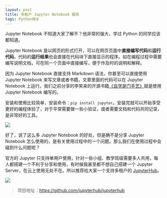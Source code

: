 ```yaml
---
layout: post
title: 多租户 Jupyter Notebook 服务
tags: Python相关
---
```


Jupyter Notebook 不知道大家了解不？他非常的强大，学过 Python 的同学应该都知道。

Jupyter Notebook 是以网页的形式打开，可以在网页页面中**直接编写代码**和**运行代码**，代码的**运行结果**也会直接在代码块下直接显示的程序。如在编程过程中需要编写说明文档，可在同一个页面中直接编写，便于作及时的说明和解释。

因为 Jupyter Notebook 直接支持 Markdown 语法，你甚至可以直接使用 Jupyter Notebook 来写文章或者书籍，文章里面的代码可以在 Jupyter Notebook 上运行。我们之前分享的李笑来的开源书籍[《自学是门手艺》](https://github.com/selfteaching/the-craft-of-selfteaching)就是使用 Jupyter Notebook 编写的。

安装和使用比较简单，安装命令：`pip install jupyter`。安装完就可以开始享受更好的编程体验了，对于平常需要做一些小验证，或者需要文档和代码共同记录，是非常好的工具。

![](https://7465-test-3c9b5e-1258459492.tcb.qcloud.la/GitHub%E7%B2%BE%E9%80%89/jupyter01.png)

好了，说了这么多 Jupyter Notebook 的好处，但是确不是分享 Jupyter Notebook 怎么使用的，是有关使用过程中的一个问题。那么我们在使用过程中会碰到什么问题呢？

官方的 Jupyter 只支持单用户使用，针对一些小组、教学班级需要多人共用，每人都搭建一个不利于分享和使用，有时候我甚至都不想自己搭建一个 Jupyter Server，在云上使用无处不在。所以推荐给大家一个支持多租户的 [JupyterHub](https://github.com/jupyterhub/jupyterhub)。

![](https://7465-test-3c9b5e-1258459492.tcb.qcloud.la/GitHub%E7%B2%BE%E9%80%89/jupyter02.png)


> 项目地址：https://github.com/jupyterhub/jupyterhub
